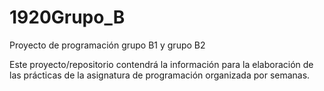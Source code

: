 # 1920Grupo_B
Proyecto de programación grupo B1 y grupo B2

Este proyecto/repositorio contendrá la información para la elaboración de las prácticas de la asignatura de programación organizada por semanas.

